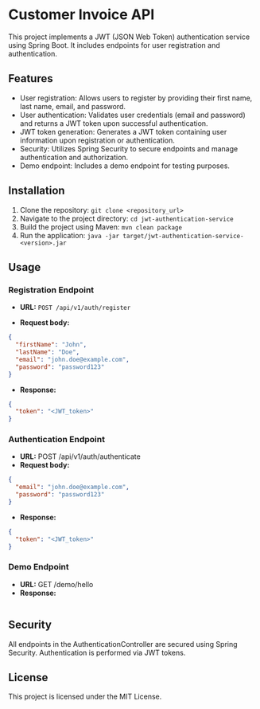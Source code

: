 # Customer Invoice API

This project implements a JWT (JSON Web Token) authentication service using Spring Boot. It includes endpoints for user registration and authentication.

## Features
- User registration: Allows users to register by providing their first name, last name, email, and password.
- User authentication: Validates user credentials (email and password) and returns a JWT token upon successful authentication.
- JWT token generation: Generates a JWT token containing user information upon registration or authentication.
- Security: Utilizes Spring Security to secure endpoints and manage authentication and authorization.
- Demo endpoint: Includes a demo endpoint for testing purposes.

## Installation

1. Clone the repository: `git clone <repository_url>`
2. Navigate to the project directory: `cd jwt-authentication-service`
3. Build the project using Maven: `mvn clean package`
4. Run the application: `java -jar target/jwt-authentication-service-<version>.jar`


## Usage

### Registration Endpoint

- **URL:** `POST /api/v1/auth/register`

- **Request body:**
```JSON
{
  "firstName": "John",
  "lastName": "Doe",
  "email": "john.doe@example.com",
  "password": "password123"
}
````
- **Response:**
````JSON
{
  "token": "<JWT_token>"
}

````
### Authentication Endpoint
- **URL:** POST /api/v1/auth/authenticate
- **Request body:**
```JSON
{
  "email": "john.doe@example.com",
  "password": "password123"
}
```
- **Response:**
```JSON
{
  "token": "<JWT_token>"
}
```
### Demo Endpoint
- **URL:** GET /demo/hello
- **Response:**
```Hello from secured endpoint
```
## Security
All endpoints in the AuthenticationController are secured using Spring Security. 
Authentication is performed via JWT tokens.

## License
This project is licensed under the MIT License.